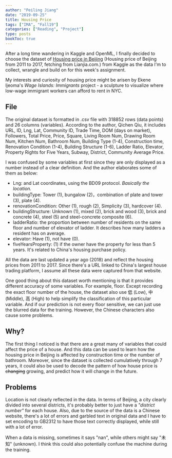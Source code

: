 ```yaml
---
author: "Peiling Jiang"
date: "2019-09-25"
title: Housing Price
tags: ["IMA", "Fall19"]
categories: ["Reading", "Project"]
type: posts
bookToc: true
---
```


After a long time wandering in Kaggle and OpenML, I finally decided to choose the dataset of [Housing price in Beijing](https://www.kaggle.com/ruiqurm/lianjia) (Housing price of Beijing from 2011 to 2017, fetching from Lianjia.com.) from Kaggle as the data I'm to collect, wrangle and build on for this week's assignment.

My interests and curiosity of housing price might be arisen by Ekene Ijeoma's *Wage Islands: Immigrants* project - a sculpture to visualize where low-wage immigrant workers can afford to rent in NYC.

## File

The original dataset is formatted in .csv file with 318852 rows (data points) and 26 columns (variables). According to the author, Qichen Qiu, it includes URL, ID, Lng, Lat, Community ID, Trade Time, DOM (days on market), Followers, Total Price, Price, Square, Living Room Num, Drawing Room Num, Kitchen Num, Bathroom Num, Building Type (1-4), Construction time, Renovation Condition (1-4), Building Structure (1-6), Ladder Ratio, Elevator, Property Rights for Five Years, Subway, District, Community Average Price.

I was confused by some variables at first since they are only displayed as a number instead of a clear definition. And the author elaborates some of them as below:

- Lng: and Lat coordinates, using the BD09 protocol. *Basically the location.*
- buildingType: Tower (1), bungalow (2)，combination of plate and tower (3), plate (4).
- renovationCondition: Other (1), rough (2), Simplicity (3), hardcover (4).
- buildingStructure: Unknown (1), mixed (2), brick and wood (3), brick and concrete (4), steel (5) and steel-concrete composite (6).
- ladderRatio: the proportion between number of residents on the same floor and number of elevator of ladder. It describes how many ladders a resident has on average.
- elevator: Have (1), not have (0).
- fiveYearsProperty: (1) if the owner have the property for less than 5 years. It's related to China's housing purchase policy.

All the data are last updated a year ago (2018) and reflect the housing prices from 2011 to 2017. Since there's a URL linked to China's largest house trading platform, I assume all these data were captured from that website.

One good thing about this dataset worth mentioning is that it provides different accuracy of some variables. For example, floor. Except recording the exact floor number of the house, the dataset also use 低 (Low), 中 (Middle), 高 (High) to help simplify the classification of this particular variable. And if our prediction is not every floor sensitive, we can just use the blurred data for the training. However, the Chinese characters also cause some problems.

## Why?

The first thing I noticed is that there are a great many of variables that could affect the price of a house. And this data can be used to learn how the housing price in Beijing is affected by construction time or the number of bathroom. Moreover, since the dataset is collected cumulatively through 7 years, it could also be used to decode the pattern of how house price is ~~changing~~ growing, and predict how it will change in the future.

## Problems

Location is not clearly reflected in the data. In terms of Beijing, a city clearly divided into several districts, it's probably better to just have a *"district number"* for each house. Also, due to the source of the data is a Chinese website, there's a lot of errors and garbled text in original data and I have to set encoding to GB2312 to have those text correctly displayed, while still with a lot of error.

When a data is missing, sometimes it says "nan", while others might say "未知" (unknown). I think this could also potentially confuse the machine during the training.
